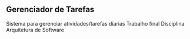 ## Gerenciador de Tarefas

Sistema para gerenciar atividades/tarefas diarias
Trabalho final Disciplina Arquitetura de Software

